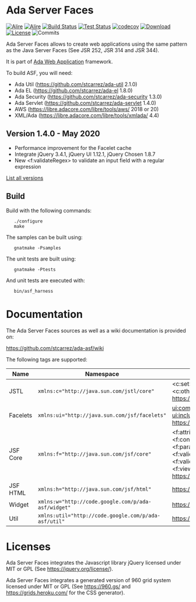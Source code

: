 # Ada Server Faces

[![Alire](https://img.shields.io/endpoint?url=https://alire.ada.dev/badges/serverfaces.json)](https://alire.ada.dev/crates/serverfaces)
[![Alire](https://img.shields.io/endpoint?url=https://alire.ada.dev/badges/serverfaces_unit.json)](https://alire.ada.dev/crates/serverfaces_unit)
[![Build Status](https://img.shields.io/jenkins/s/http/jenkins.vacs.fr/Ada-Server-Faces.svg)](https://jenkins.vacs.fr/job/Ada-Server-Faces/)
[![Test Status](https://img.shields.io/jenkins/t/http/jenkins.vacs.fr/Ada-Server-Faces.svg)](https://jenkins.vacs.fr/job/Ada-Server-Faces/)
[![codecov](https://codecov.io/gh/stcarrez/ada-asf/branch/master/graph/badge.svg)](https://codecov.io/gh/stcarrez/ada-asf)
[![Download](https://img.shields.io/badge/download-1.4.0-brightgreen.svg)](http://download.vacs.fr/ada-asf/ada-asf-1.4.0.tar.gz)
[![License](https://img.shields.io/badge/license-APACHE2-blue.svg)](LICENSE)
![Commits](https://img.shields.io/github/commits-since/stcarrez/ada-asf/1.4.0.svg)

Ada Server Faces allows to create web applications using the same pattern
as the Java Server Faces (See JSR 252, JSR 314 and JSR 344). 

It is part of [Ada Web Application](https://github.com/stcarrez/ada-awa/)
framework.

To build ASF, you will need:

* Ada Util     (https://github.com/stcarrez/ada-util          2.1.0)
* Ada EL       (https://github.com/stcarrez/ada-el            1.8.0)
* Ada Security (https://github.com/stcarrez/ada-security      1.3.0)
* Ada Servlet  (https://github.com/stcarrez/ada-servlet       1.4.0)
* AWS          (https://libre.adacore.com/libre/tools/aws/     2018 or 20)
* XML/Ada      (https://libre.adacore.com/libre/tools/xmlada/  4.4)

## Version 1.4.0 - May 2020

- Performance improvement for the Facelet cache
- Integrate jQuery 3.4.1, jQuery UI 1.12.1, jQuery Chosen 1.8.7
- New <f:validateRegex> to validate an input field with a regular expression

[List all versions](https://github.com/stcarrez/ada-asf/blob/master/NEWS.md)

## Build

Build with the following commands:
```
   ./configure
   make
```

The samples can be built using:
```
   gnatmake -Psamples
```
   
The unit tests are built using:
```
   gnatmake -Ptests
```

And unit tests are executed with:
```
   bin/asf_harness
```

# Documentation

The Ada Server Faces sources as well as a wiki documentation is provided on:

   https://github.com/stcarrez/ada-asf/wiki

The following tags are supported:

| Name     | Namespace                                            | Documentation |
|----------|------------------------------------------------------|-------------- |
| JSTL     | `xmlns:c="http://java.sun.com/jstl/core"`            | <c:set>, <c:if>, <c:choose>, <c:when>, <c:otherwise> https://demo.vacs.fr/demo/jstl/view.html |
| Facelets | `xmlns:ui="http://java.sun.com/jsf/facelets"`        | <ui:composition>, <ui:define>, <ui:decorate>, <ui:include>, <ui:insert>, <ui:param> https://demo.vacs.fr/demo/facelet/view.html |
| JSF Core | `xmlns:f="http://java.sun.com/jsf/core"`             | <f:attribute>, <f:convertDateTime>, <f:converter>, <f:facet>, <f:metadata>, <f:param>, <f:selectItem>, <f:selectItems>, <f:validateLength>, <f:validateLongRange>, <f:validateRegex>, <f:validator>, <f:view>, <f:viewAction>, <f:viewParam> https://demo.vacs.fr/demo/jsf/core/view.html |
| JSF HTML | `xmlns:h="http://java.sun.com/jsf/html"`             | https://demo.vacs.fr/demo/jsf/html/view.html |
| Widget   | `xmlns:w="http://code.google.com/p/ada-asf/widget"`  | https://demo.vacs.fr/demo/widgets/view.html |
| Util     | `xmlns:util="http://code.google.com/p/ada-asf/util"` | https://demo.vacs.fr/demo/util/view.html |


# Licenses

Ada Server Faces integrates the Javascript library jQuery licensed under
MIT or GPL (See https://jquery.org/license/).

Ada Server Faces integrates a generated version of 960 grid system
licensed under MIT or GPL (See https://960.gs/ and https://grids.heroku.com/
for the CSS generator). 
